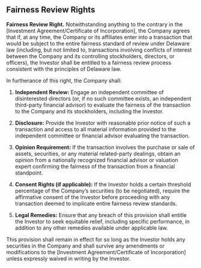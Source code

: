 ## Fairness Review Rights  

**Fairness Review Right.** Notwithstanding anything to the contrary in the [Investment Agreement/Certificate of Incorporation], the Company agrees that if, at any time, the Company or its affiliates enter into a transaction that would be subject to the entire fairness standard of review under Delaware law (including, but not limited to, transactions involving conflicts of interest between the Company and its controlling stockholders, directors, or officers), the Investor shall be entitled to a fairness review process consistent with the principles of Delaware law.  

In furtherance of this right, the Company shall:  

1. **Independent Review:** Engage an independent committee of disinterested directors (or, if no such committee exists, an independent third-party financial advisor) to evaluate the fairness of the transaction to the Company and its stockholders, including the Investor.  

2. **Disclosure:** Provide the Investor with reasonable prior notice of such a transaction and access to all material information provided to the independent committee or financial advisor evaluating the transaction.  

3. **Opinion Requirement:** If the transaction involves the purchase or sale of assets, securities, or any material related-party dealings, obtain an opinion from a nationally recognized financial advisor or valuation expert confirming the fairness of the transaction from a financial standpoint.  

4. **Consent Rights (if applicable):** If the Investor holds a certain threshold percentage of the Company’s securities (to be negotiated), require the affirmative consent of the Investor before proceeding with any transaction deemed to implicate entire fairness review standards.  

5. **Legal Remedies:** Ensure that any breach of this provision shall entitle the Investor to seek equitable relief, including specific performance, in addition to any other remedies available under applicable law.  

This provision shall remain in effect for so long as the Investor holds any securities in the Company and shall survive any amendments or modifications to the [Investment Agreement/Certificate of Incorporation] unless expressly waived in writing by the Investor.  

